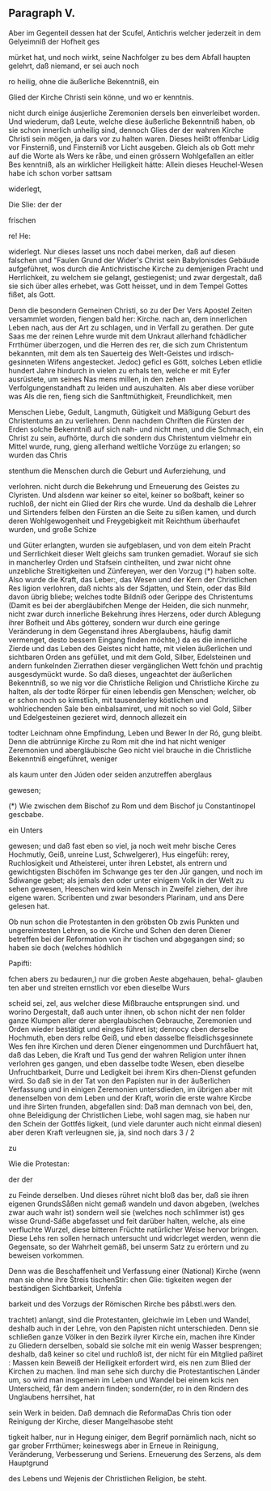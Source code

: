 
<!-- Seite 384 -->
Paragraph  V.
-------------

Aber im Gegenteil dessen hat der Scufel, Antichris welcher jederzeit in dem Gelyeimniß der Hofheit ges

mürket hat, und noch wirkt, seine Nachfolger zu bes dem Abfall haupten gelehrt, daß niemand, er sei auch noch

ro heilig, ohne die äußerliche Bekenntniß, ein

Glied der Kirche Christi sein könne, und wo er kenntnis.

nicht durch einige áusjerliche Zeremonien dersels ben einverleibet worden. Und wiederum, daß Leute, welche diese äußerliche Bekenntniß haben, ob sie schon innerlich unheilig sind, dennoch Glies der der wahren Kirche Christi sein mögen, ja dars vor zu halten waren. Dieses heißt offenbar Lidig vor Finsterniß, und Finsterniß vor Licht ausgeben. Gleich als ob Gott mehr auf die Worte als Wers ke råbe, und einen grössern Wohlgefallen an eitler Bes kenntniß, als an wirklicher Heiligkeit hátte: Allein dieses Heuchel-Wesen habe ich schon vorber sattsam

widerlegt,

Die Slie: der der

frischen

re! He:
<!-- Seite 385 -->


widerlegt. Nur dieses lasset uns noch dabei merken,
daß auf diesen falschen und "Faulen Grund der Wider's
Christ sein Babylonisdes Gebäude aufgeführet, wos
durch die Antichristische Kirche zu demjenigen Pracht
und Herrlichkeit, zu welchem sie gelangt, gestiegenist;
und zwar dergestalt, daß sie sich über alles erhebet,
was Gott heisset, und in dem Tempel Gottes
fißet, als Gott.

  Denn die besondern Gemeinen Christi, so zu der Der Vers
Apostel Zeiten versammlet worden, fiengen bald her: Kirche.
nach an, dem innerlichen Leben nach, aus der Art zu
schlagen, und in Verfall zu gerathen. Der gute Saas
me der reinen Lehre wurde mit dem Unkraut allerhand
fchädlicher Frrthümer überzogen, und die Herren des
rer, die sich zum Christentum bekannten, mit dem als
ten Sauerteig des Welt-Geistes und irdisch-gesinneten
Wifens angestecket. Jedoc) geficl es Gött, solches
Leben etlidie hundert Jahre hindurch in vielen zu erhals
ten, welche er mit Eyfer ausrüstete, um seines Nas
mens millen, in den zehen Verfolgungenstandhaft zu
leiden und auszuhalten. Als aber diese vorüber was Als die
ren, fieng sich die Sanftmüthigkeit, Freundlichkeit, men

Menschen Liebe, Gedult, Langmuth, Gütigkeit und Mäßigung Geburt des Christentums an zu verliehren. Denn nachdem Chriften die Fürsten der Erden solche Bekenntniß auf sich nah- und nicht men, und die Schmach, ein Christ zu sein, aufhörte, durch die sondern dus Christentum vielmehr ein Mittel wurde, rung, gieng allerhand weltliche Vorzüge zu erlangen; so wurden das Chris

stenthum die Menschen durch die Geburt und Auferziehung, und

verlohren. nicht durch die Bekehrung und Erneuerung des Geistes zu Clyristen. Und alsdenn war keiner so eitel, keiner so boßbaft, keiner so ruchloß, der nicht ein Glied der Rirs che wurde. Und da deshalb die Lehrer und Sirtenders felben den Fürsten an die Seite zu sißen kamen, und durch deren Wohlgewogenheit und Freygebigkeit mit Reichthum überhaufet wurden, und große Schize
<!-- Seite 386 -->

und Güter erlangten, wurden sie aufgeblasen, und von dem eiteln Pracht und Serrlichkeit dieser Welt gleichs sam trunken gemadiet. Worauf sie sich in mancherley Orden und Stafsein cintheilten, und zwar nicht ohne unzebliche Streitigkeiten und Zünfereyen, wer den Vorzug (*) haben solte. Also wurde die Kraft, das Leber:, das Wesen und der Kern der Christlichen Res ligion verlohren, daß nichts als der Sdjatten, und Stein, oder das Bild davon übrig bliebe; welches todte Bildniß oder Gerippe des Christentums (Damit es bei der abergläubifchen Menge der Heiden, die sich nunmehr, nicht zwar durch innerliche Bekehrung ihres Herzens, oder durch Ablegung ihrer Bofheit und Abs gótterey, sondern wur durch eine geringe Veränderung in dem Gegenstand ihres Aberglaubens, häufig damit vermenget, desto bessern Eingang finden möchte,) da es die innerliche Zierde und das Leben des Geistes nicht hatte, mit vielen äußerlichen und sichtbaren Orden ans gefüllet, und mit dem Gold, Silber, Edelsteinen und andern funkelnden Zierrathen dieser vergänglichen Wett fchön und prachtig ausgesdymückt wurde. So daß dieses, ungeachtet der äußerlichen Bekenntniß, so we nig vor die Christliche Religion und Christliche Kirche zu halten, als der todte Rörper für einen lebendis gen Menschen; welcher, ob er schon noch so kimstlich, mit tausenderley köstlichen und wohlriechenden Sale ben einbalsamiret, und mit noch so viel Gold, Silber und Edelgesteinen gezieret wird, dennoch allezeit ein

todter Leichnam ohne Empfindung, Leben und Bewer In der Ró, gung bleibt. Denn die abtrünnige Kirche zu Rom mit dhe ind hat nicht weniger Zeremonien und abergläubische Geo nicht viel brauche in die Christliche Bekenntniß eingeführet, weniger

als kaum unter den Júden oder seiden anzutreffen aberglaus

gewesen;

(*) Wie zwischen dem Bischof zu Rom und dem Bischof ju Constantinopel gescbabe.

ein Unters
<!-- Seite 387 -->
gewesen; und daß fast eben so viel, ja noch weit mehr bische Ceres Hochmutly, Geiß, unreine Lust, Schwelgerer), Hus eingefüh: rerey, Ruchlosigkeit und Atheisterei, unter ihren Lebstet, als entrern und gewichtigsten Bischöfen im Schwange ges ter den Jür gangen, und noch im Sdiwange gebet; als jemals den oder unter einigem Volk in der Welt zu sehen gewesen, Heeschen wird kein Mensch in Zweifel ziehen, der ihre eigene waren. Scribenten und zwar besonders Plarinam, und ans Dere gelesen hat.

Ob nun schon die Protestanten in den gröbsten Ob zwis Punkten und ungereimtesten Lehren, so die Kirche und Schen den deren Diener betreffen bei der Reformation von ihr tischen und abgegangen sind; so haben sie doch (welches hódhlich

Papifti:

fchen abers zu bedauren,) nur die groben Aeste abgehauen, behal- glauben ten aber und streiten ernstlich vor eben dieselbe Wurs

scheid sei, zel, aus welcher diese Mißbrauche entsprungen sind. und worino Dergestalt, daß auch unter ihnen, ob schon nicht der nen folder ganze Klumpen aller derer aberglaubischen Gebrauche, Zeremonien und Orden wieder bestätigt und einges führet ist; dennocy cben derselbe Hochmuth, eben ders relbe Geiß, und eben dasselbe fleisdlichsgesinnete Wes fen ihre Kirchen und deren Diener eingenommen und Durchfåuert hat, daß das Leben, die Kraft und Tus gend der wahren Religion unter ihnen verlohren ges gangen, und eben dasselbe todte Wesen, eben dieselbe Unfruchtbarkeit, Durre und Ledigkeit bei ihrem Kirs dhen-Dienst gefunden wird. So daß sie in der Tat von den Papisten nur in der äußerlichen Verfassung und in einigen Zeremonien untersdieden, im übrigen aber mit denenselben von dem Leben und der Kraft, worin die erste wahre Kircbe und ihre Sirten frunden, abgefallen sind: Daß man demnach von bei, den, ohne Beleidigung der Christlichen Liebe, wohl sagen mag, sie haben nur den Schein der Gottfés ligkeit, (und viele darunter auch nicht einmal diesen) aber deren Kraft verleugnen sie, ja, sind noch dars 3 / 2

zu

 Wie die
Protestan:

der der

<!-- Seite 388 -->

zu Feinde derselben. Und dieses rühret nicht bloß das ber, daß sie ihren eigenen GrundsSåßen nicht gemaß wandeln und davon abgeben, (welches zwar auch wahr ist) sondern weil sie (welches noch schlimmer ist) ges wisse Grund-Sáße abgefasset und feit darüber halten, welche, als eine verfluchte Wurzel, diese bitteren Früchte natürlicher Weise hervor bringen. Diese Lehs ren sollen hernach untersucht und widcrleget werden, wenn die Gegensate, so der Wahrheit gemäß, bei unserm Satz zu erórtern und zu beweisen vorkommen.

Denn was die Beschaffenheit und Verfassung einer
(National) Kirche (wenn man sie ohne ihre Štreis tischenStir: chen Glie: tigkeiten wegen der beständigen Sichtbarkeit, Unfehla

barkeit und des Vorzugs der Römischen Rirche bes påbstl.wers den.

trachtet) anlangt, sind die Protestanten, gleichwie im Leben und Wandel, deshalb auch in der Lehre, von den Papisten nicht unterschieden. Denn sie schließen ganze Völker in den Bezirk ilyrer Kirche ein, machen ihre Kinder zu Gliedern derselben, sobald sie solche mit ein wenig Wasser besprengen; deshalb, daß keiner so citel und ruchloß ist, der nicht für ein Mitglied paßiret : Massen kein Beweiß der Heiligkeit erfordert wird, eis nen zum Blied der Kirchen zu machen. lind man sehe sich durchy die Protestantischen Länder um, so wird man insgemein im Leben und Wandel bei einem kcis nen Unterscheid, får dem andern finden; sondern{der, ro in den Rindern des Unglaubens herrsihet, hat

sein Werk in beiden. Daß demnach die ReformaDas Chris tion oder Reinigung der Kirche, dieser Mangelhasobe steht

tigkeit halber, nur in Hegung einiger, dem Begrif pornämlich nach, nicht so gar grober Frrthümer; keineswegs aber in Erneue in Reinigung, Veränderung, Verbesserung und Seriens. Erneuerung des Serzens, als dem Hauptgrund

des Lebens und Wejenis der Christlichen Religion,
be steht.

